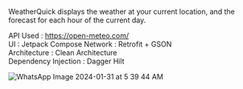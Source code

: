 WeatherQuick displays the weather at your current location, and the forecast for each hour of the current day.

API Used : https://open-meteo.com/ \
UI : Jetpack Compose
Network : Retrofit + GSON \
Architecture : Clean Architecture \
Dependency Injection : Dagger Hilt 


![WhatsApp Image 2024-01-31 at 5 39 44 AM](https://github.com/VaishnaviSrivastavaCodes/WeatherQuick/assets/72790971/dc33710c-7ee7-472d-8b3a-47a39ccb81e8)





